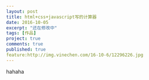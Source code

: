 ```yaml
---
layout: post
title: html+css+javascript写的计算器
date: 2016-10-05
excerpt: "还在修改中"
tags: [作品]
project: true
comments: true
published: true
feature:http://img.vinechen.com/16-10-6/12296226.jpg
---
```


hahaha